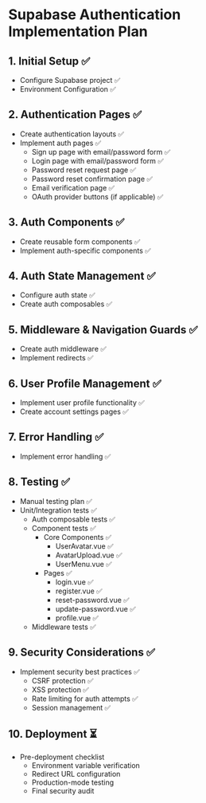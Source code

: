 # Supabase Authentication Implementation Plan

## 1. Initial Setup ✅
- Configure Supabase project ✅
- Environment Configuration ✅

## 2. Authentication Pages ✅
- Create authentication layouts ✅
- Implement auth pages ✅
  - Sign up page with email/password form ✅
  - Login page with email/password form ✅
  - Password reset request page ✅
  - Password reset confirmation page ✅
  - Email verification page ✅
  - OAuth provider buttons (if applicable) ✅

## 3. Auth Components ✅
- Create reusable form components ✅
- Implement auth-specific components ✅

## 4. Auth State Management ✅
- Configure auth state ✅
- Create auth composables ✅

## 5. Middleware & Navigation Guards ✅
- Create auth middleware ✅
- Implement redirects ✅

## 6. User Profile Management ✅
- Implement user profile functionality ✅
- Create account settings pages ✅

## 7. Error Handling ✅
- Implement error handling ✅

## 8. Testing ✅
- Manual testing plan ✅
- Unit/Integration tests ✅
  - Auth composable tests ✅
  - Component tests ✅
    - Core Components ✅
      - UserAvatar.vue ✅
      - AvatarUpload.vue ✅
      - UserMenu.vue ✅
    - Pages ✅
      - login.vue ✅
      - register.vue ✅
      - reset-password.vue ✅
      - update-password.vue ✅
      - profile.vue ✅
  - Middleware tests ✅

## 9. Security Considerations ✅
- Implement security best practices ✅
  - CSRF protection ✅
  - XSS protection ✅
  - Rate limiting for auth attempts ✅
  - Session management ✅

## 10. Deployment ⏳
- Pre-deployment checklist
  - Environment variable verification
  - Redirect URL configuration
  - Production-mode testing
  - Final security audit
